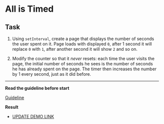 # All is Timed

## Task

1. Using `setInterval`, create a page that displays the number of seconds the user spent on it. Page loads with displayed `0`, after 1 second it will replace `0` with `1`, after another second it will show `2` and so on.

2. Modify the counter so that it _never_ resets: each time the user visits the page, the initial number of seconds he sees is the number of seconds he has already spent on the page. The timer then increases the number by 1 every second, just as it did before.

---
**Read the guideline before start**

[Guideline](https://github.com/mate-academy/js_task-DOM-guideline)

**Result**

- [UPDATE DEMO LINK](https://<your_account>.github.io/<repo_name>/)
